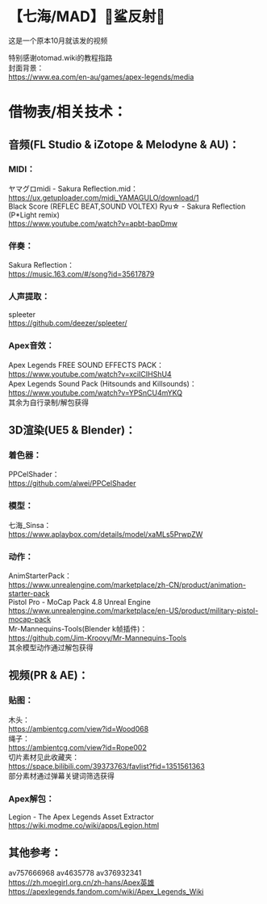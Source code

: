 # 【七海/MAD】🦈鲨反射🦈

这是一个原本10月就该发的视频

特别感谢otomad.wiki的教程指路  
封面背景：  
https://www.ea.com/en-au/games/apex-legends/media
# 借物表/相关技术：
## 音频(FL Studio & iZotope & Melodyne & AU)：
### MIDI：
ヤマグロmidi - Sakura Reflection.mid：  
https://ux.getuploader.com/midi_YAMAGULO/download/1  
Black Score (REFLEC BEAT,SOUND VOLTEX) Ryu☆ - Sakura Reflection (P*Light remix)  
https://www.youtube.com/watch?v=apbt-bapDmw  
### 伴奏：
Sakura Reflection：  
https://music.163.com/#/song?id=35617879
### 人声提取：
spleeter  
https://github.com/deezer/spleeter/
### Apex音效：
Apex Legends FREE SOUND EFFECTS PACK：  
https://www.youtube.com/watch?v=xciICIHShU4  
Apex Legends Sound Pack (Hitsounds and Killsounds)：  
https://www.youtube.com/watch?v=YPSnCU4mYKQ  
其余为自行录制/解包获得  
## 3D渲染(UE5 & Blender)：
### 着色器：
PPCelShader：  
https://github.com/alwei/PPCelShader
### 模型：
七海_Sinsa：  
https://www.aplaybox.com/details/model/xaMLs5PrwpZW
### 动作：
AnimStarterPack：  
https://www.unrealengine.com/marketplace/zh-CN/product/animation-starter-pack  
Pistol Pro - MoCap Pack 4.8 Unreal Engine  
https://www.unrealengine.com/marketplace/en-US/product/military-pistol-mocap-pack  
Mr-Mannequins-Tools(Blender k帧插件)：  
https://github.com/Jim-Kroovy/Mr-Mannequins-Tools  
其余模型动作通过解包获得  
## 视频(PR & AE)：
### 贴图：
木头：  
https://ambientcg.com/view?id=Wood068  
绳子：  
https://ambientcg.com/view?id=Rope002  
切片素材见此收藏夹：  
https://space.bilibili.com/39373763/favlist?fid=1351561363  
部分素材通过弹幕关键词筛选获得  
### Apex解包：
Legion - The Apex Legends Asset Extractor  
https://wiki.modme.co/wiki/apps/Legion.html
## 其他参考：
av757666968 av4635778 av376932341  
https://zh.moegirl.org.cn/zh-hans/Apex英雄  
https://apexlegends.fandom.com/wiki/Apex_Legends_Wiki